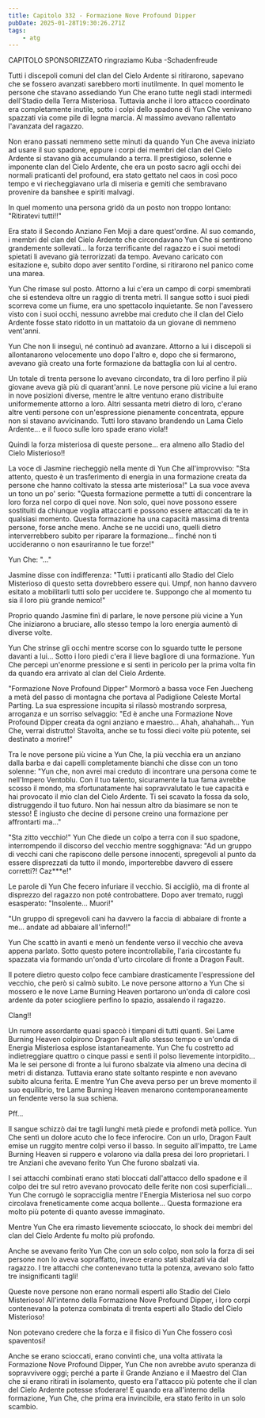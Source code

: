 ```yaml
---
title: Capitolo 332 - Formazione Nove Profound Dipper
pubDate: 2025-01-28T19:30:26.271Z
tags:
    - atg
---
```



CAPITOLO SPONSORIZZATO ringraziamo Kuba
-Schadenfreude


Tutti i discepoli comuni del clan del Cielo Ardente si ritirarono, sapevano che se fossero avanzati sarebbero morti inutilmente. In quel momento le persone che stavano assediando Yun Che erano tutte negli stadi intermedi dell'Stadio della Terra Misteriosa.
Tuttavia anche il loro attacco coordinato era completamente inutile, sotto i colpi dello spadone di Yun Che venivano spazzati via come pile di legna marcia. Al massimo avevano rallentato l'avanzata del ragazzo.


Non erano passati nemmeno sette minuti da quando Yun Che aveva iniziato ad usare il suo spadone, eppure i corpi dei membri del clan del Cielo Ardente si stavano già accumulando a terra. Il prestigioso, solenne e imponente clan del Cielo Ardente, che era un posto sacro agli occhi dei normali praticanti del profound, era stato gettato nel caos in così poco tempo e vi riecheggiavano urla di miseria e gemiti che sembravano provenire da banshee e spiriti malvagi.


In quel momento una persona gridò da un posto non troppo lontano: "Ritiratevi tutti!!"


Era stato il Secondo Anziano Fen Moji a dare quest'ordine. Al suo comando, i membri del clan del Cielo Ardente che circondavano Yun Che si sentirono grandemente sollevati... la forza terrificante del ragazzo e i suoi metodi spietati li avevano già terrorizzati da tempo. Avevano caricato con esitazione e, subito dopo aver sentito l'ordine, si ritirarono nel panico come una marea.


Yun Che rimase sul posto. Attorno a lui c'era un campo di corpi smembrati che si estendeva oltre un raggio di trenta metri. Il sangue sotto i suoi piedi scorreva come un fiume, era uno spettacolo inquietante. Se non l'avessero visto con i suoi occhi, nessuno avrebbe mai creduto che il clan del Cielo Ardente fosse stato ridotto in un mattatoio da un giovane di nemmeno vent'anni.


Yun Che non li inseguì, né continuò ad avanzare. Attorno a lui i discepoli si allontanarono velocemente uno dopo l'altro e, dopo che si fermarono, avevano già creato una forte formazione da battaglia con lui al centro.


Un totale di trenta persone lo avevano circondato, tra di loro perfino il più giovane aveva già più di quarant'anni. Le nove persone più vicine a lui erano in nove posizioni diverse, mentre le altre ventuno erano distribuite uniformemente attorno a loro.
Altri sessanta metri dietro di loro, c'erano altre venti persone con un'espressione pienamente concentrata, eppure non si stavano avvicinando. Tutti loro stavano brandendo un Lama Cielo Ardente... e il fuoco sulle loro spade erano viola!!


Quindi la forza misteriosa di queste persone... era almeno allo Stadio del Cielo Misterioso!!


La voce di Jasmine riecheggiò nella mente di Yun Che all'improvviso: "Sta attento, questo è un trasferimento di energia in una formazione creata da persone che hanno coltivato la stessa arte misteriosa!"
La sua voce aveva un tono un po' serio: "Questa formazione permette a tutti di concentrare la loro forza nel corpo di quei nove. Non solo, quei nove possono essere sostituiti da chiunque voglia attaccarti e possono essere attaccati da te in qualsiasi momento. Questa formazione ha una capacità massima di trenta persone, forse anche meno. Anche se ne uccidi uno, quelli dietro interverrebbero subito per riparare la formazione... finché non ti uccideranno o non esauriranno le tue forze!"


Yun Che: "..."


Jasmine disse con indifferenza: "Tutti i praticanti allo Stadio del Cielo Misterioso di questo setta dovrebbero essere qui. Umpf, non hanno davvero esitato a mobilitarli tutti solo per uccidere te. Suppongo che al momento tu sia il loro più grande nemico!"


Proprio quando Jasmine finì di parlare, le nove persone più vicine a Yun Che iniziarono a bruciare, allo stesso tempo la loro energia aumentò di diverse volte.


Yun Che strinse gli occhi mentre scorse con lo sguardo tutte le persone davanti a lui... Sotto i loro piedi c'era il lieve bagliore di una formazione. Yun Che percepì un'enorme pressione e si sentì in pericolo per la prima volta fin da quando era arrivato al clan del Cielo Ardente.


"Formazione Nove Profound Dipper" Mormorò a bassa voce Fen Juecheng a metà del passo di montagna che portava al Padiglione Celeste Mortal Parting. La sua espressione incupita si rilassò mostrando sorpresa, arroganza e un sorriso selvaggio: "Ed è anche una Formazione Nove Profound Dipper creata da ogni anziano e maestro... Ahah, ahahahah... Yun Che, verrai distrutto! Stavolta, anche se tu fossi dieci volte più potente, sei destinato a morire!"


Tra le nove persone più vicine a Yun Che, la più vecchia era un anziano dalla barba e dai capelli completamente bianchi che disse con un tono solenne: "Yun che, non avrei mai creduto di incontrare una persona come te nell'Impero Ventoblu. Con il tuo talento, sicuramente la tua fama avrebbe scosso il mondo, ma sfortunatamente hai sopravvalutato le tue capacità e hai provocato il mio clan del Cielo Ardente. Ti sei scavato la fossa da solo, distruggendo il tuo futuro. Non hai nessun altro da biasimare se non te stesso! È ingiusto che decine di persone creino una formazione per affrontarti ma..."


"Sta zitto vecchio!" Yun Che diede un colpo a terra con il suo spadone, interrompendo il discorso del vecchio mentre sogghignava: "Ad un gruppo di vecchi cani che rapiscono delle persone innocenti, spregevoli al punto da essere disprezzati da tutto il mondo, importerebbe davvero di essere corretti?! Caz***e!"


Le parole di Yun Che fecero infuriare il vecchio. Si accigliò, ma di fronte al disprezzo del ragazzo non poté controbattere. Dopo aver tremato, ruggì esasperato: "Insolente... Muori!"


"Un gruppo di spregevoli cani ha davvero la faccia di abbaiare di fronte a me... andate ad abbaiare all'inferno!!"


Yun Che scattò in avanti e menò un fendente verso il vecchio che aveva appena parlato. Sotto questo potere incontrollabile, l'aria circostante fu spazzata via formando un'onda d'urto circolare di fronte a Dragon Fault.


Il potere dietro questo colpo fece cambiare drasticamente l'espressione del vecchio, che però si calmò subito. Le nove persone attorno a Yun Che si mossero e le nove Lame Burning Heaven portarono un'onda di calore così ardente da poter sciogliere perfino lo spazio, assalendo il ragazzo.


Clang!!


Un rumore assordante quasi spaccò i timpani di tutti quanti. Sei Lame Burning Heaven colpirono Dragon Fault allo stesso tempo e un'onda di Energia Misteriosa esplose istantaneamente. Yun Che fu costretto ad indietreggiare quattro o cinque passi e sentì il polso lievemente intorpidito... Ma le sei persone di fronte a lui furono sbalzate via almeno una decina di metri di distanza. Tuttavia erano state soltanto respinte e non avevano subito alcuna ferita. E mentre Yun Che aveva perso per un breve momento il suo equilibrio, tre Lame Burning Heaven menarono contemporaneamente un fendente verso la sua schiena.


Pff...


Il sangue schizzò dai tre tagli lunghi metà piede e profondi metà pollice. Yun Che sentì un dolore acuto che lo fece inferocire. Con un urlo, Dragon Fault emise un ruggito mentre colpì verso il basso. In seguito all'impatto, tre Lame Burning Heaven si ruppero e volarono via dalla presa dei loro proprietari. I tre Anziani che avevano ferito Yun Che furono sbalzati via.


I sei attacchi combinati erano stati bloccati dall'attacco dello spadone e il colpo dei tre sul retro avevano provocato delle ferite non così superficiali... Yun Che corrugò le sopracciglia mentre l'Energia Misteriosa nel suo corpo circolava freneticamente come acqua bollente... Questa formazione era molto più potente di quanto avesse immaginato.


Mentre Yun Che era rimasto lievemente scioccato, lo shock dei membri del clan del Cielo Ardente fu molto più profondo.


Anche se avevano ferito Yun Che con un solo colpo, non solo la forza di sei persone non lo aveva sopraffatto, invece erano stati sbalzati via dal ragazzo. I tre attacchi che contenevano tutta la potenza, avevano solo fatto tre insignificanti tagli!


Queste nove persone non erano normali esperti allo Stadio del Cielo Misterioso! All'interno della Formazione Nove Profound Dipper, i loro corpi contenevano la potenza combinata di trenta esperti allo Stadio del Cielo Misterioso!


Non potevano credere che la forza e il fisico di Yun Che fossero così spaventosi!


Anche se erano scioccati, erano convinti che, una volta attivata la Formazione Nove Profound Dipper, Yun Che non avrebbe avuto speranza di sopravvivere oggi; perché a parte il Grande Anziano e il Maestro del Clan che si erano ritirati in isolamento, questo era l'attacco più potente che il clan del Cielo Ardente potesse sfoderare! E quando era all'interno della formazione, Yun Che, che prima era invincibile, era stato ferito in un solo scambio.
                                


                                



